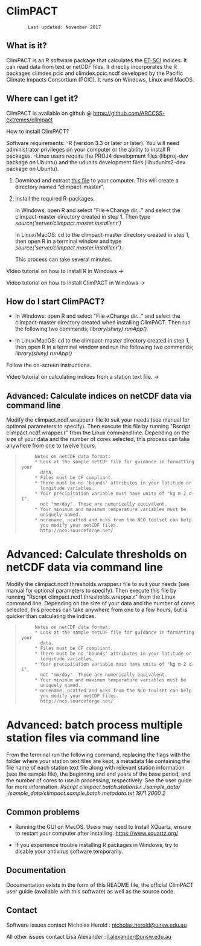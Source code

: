 

#				ClimPACT
			Last updated: November 2017


##  What is it?
  
ClimPACT is an R software package that calculates the [ET-SCI](http://www.wmo.int/pages/prog/wcp/ccl/opace/opace4/ET-SCI-4-1.php) indices. It can read 
data from text or netCDF files. It directly incorporates the R packages climdex.pcic 
and climdex.pcic.ncdf developed by the Pacific Climate Impacts Consortium (PCIC). It
runs on Windows, Linux and MacOS.
  
  
##  Where can I get it?
  
ClimPACT is available on github @ https://github.com/ARCCSS-extremes/climpact


How to install ClimPACT?

Software requirements:
    -R (version 3.3 or later or later). You will need administrator privileges 
     on your computer or the ability to install R packages.
    -Linux users require the PROJ4 development files (libproj-dev package on 
     Ubuntu) and the udunits development files (libudunits2-dev package 
     on Ubuntu).

1. Download and extract [this file](https://github.com/ARCCSS-extremes/climpact/archive/master.zip) to your computer.
   This will create a directory named "climpact-master".

2. Install the required R-packages.

   In Windows: open R and select "File->Change dir..." and select the
   climpact-master directory created in step 1. Then type
   *source('server/climpact.master.installer.r')*

   In Linux/MacOS: cd to the climpact-master directory created in
   step 1, then open R in a terminal window and type
   *source('server/climpact.master.installer.r')*.

   This process can take several minutes.

Video tutorial on how to install R in Windows
-> 

Video tutorial on how to install ClimPACT in Windows
-> 


##  How do I start ClimPACT?

* In Windows: open R and select "File->Change dir..." and select the 
climpact-master directory created when installing ClimPACT. Then run the 
following two commands;
*library(shiny)*
*runApp()*

* In Linux/MacOS: cd to the climpact-master directory created in
step 1, then open R in a terminal window and run the following two
commands;
*library(shiny)*
*runApp()*

Follow the on-screen instructions.

Video tutorial on calculating indices from a station text file.
-> 


##  Advanced: Calculate indices on netCDF data via command line

Modify the climpact.ncdf.wrapper.r file to suit your needs (see manual
for optional parameters to specify). Then execute this file by running 
"Rscript climpact.ncdf.wrapper.r" from the Linux command line. Depending
on the size of your data and the number of cores selected, this process
can take anywhere from one to twelve hours.

>          Notes on netCDF data format:
>          * Look at the sample netCDF file for guidance in formatting your
>            data.
>          * Files must be CF compliant.
>          * There must be no 'bounds' attributes in your latitude or 
>            longitude variables.
>          * Your precipitation variable must have units of "kg m-2 d-1",
>            not "mm/day". These are numerically equivalent.
>          * Your minimum and maximum temperature variables must be 
>            uniquely named.
>          * ncrename, ncatted and ncks from the NCO toolset can help 
>            you modify your netCDF files.
>            http://nco.sourceforge.net/

				
#  Advanced: Calculate thresholds on netCDF data via command line

Modify the climpact.ncdf.thresholds.wrapper.r file to suit your needs (see manual
for optional parameters to specify). Then execute this file by running 
"Rscript climpact.ncdf.thresholds.wrapper.r" from the Linux command line. Depending
on the size of your data and the number of cores selected, this process
can take anywhere from one to a few hours, but is quicker than calculating 
the indices.

>          Notes on netCDF data format:
>          * Look at the sample netCDF file for guidance in formatting your
>            data.
>          * Files must be CF compliant.
>          * There must be no 'bounds' attributes in your latitude or 
>            longitude variables.
>          * Your precipitation variable must have units of "kg m-2 d-1",
>            not "mm/day". These are numerically equivalent.
>          * Your minimum and maximum temperature variables must be 
>            uniquely named.
>          * ncrename, ncatted and ncks from the NCO toolset can help 
>            you modify your netCDF files.
>            http://nco.sourceforge.net/

				
#  Advanced: batch process multiple station files via command line

From the terminal run the following command, replacing the flags
with the folder where your station text files are kept, a metadata file
containing the file name of each station text file along with relevant 
station information (see the sample file), the beginning and end years of 
the base period, and the number of cores to use in processing, respectively. 
See the user guide for more information.
*Rscript climpact.batch.stations.r ./sample_data/ ./sample_data/climpact.sample.batch.metadata.txt 1971 2000 2*


##  Common problems

* Running the GUI on MacOS. Users may need to install XQuartz, ensure
  to restart your computer after installing. https://www.xquartz.org/

* If you experience trouble installing R packages in Windows, try to disable
  your antivirus software temporarily.


##  Documentation
  
Documentation exists in the form of this README file, the official ClimPACT
user guide (available with this software) as well as the source code.


##  Contact
  
Software issues contact Nicholas Herold : nicholas.herold@unsw.edu.au
 
All other issues contact Lisa Alexander : l.alexander@unsw.edu.au
